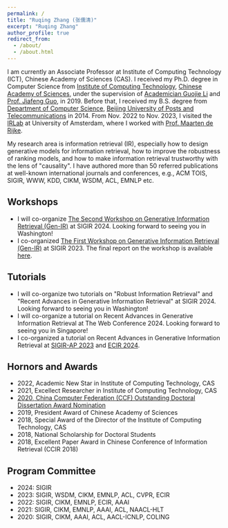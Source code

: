 ```yaml
---
permalink: /
title: "Ruqing Zhang (张儒清)"
excerpt: "Ruqing Zhang"
author_profile: true
redirect_from: 
  - /about/
  - /about.html
---
```


I am currently an Associate Professor at Institute of Computing Technology (ICT), Chinese Academy of Sciences (CAS). I received my Ph.D. degree in Computer Science from <a href='http://www.ict.ac.cn'>Institute of Computing Technology</a>, <a href='http://www.cas.cn'>Chinese Academy of Sciences</a>, under the supervision of <a href='http://www.ict.cas.cn/sourcedb_ict_cas/cn/jssrck/200909/t20090917_2496654.html'> Academician Guojie Li</a> and <a href='https://scholar.google.com/citations?user=nD0I3PUAAAAJ&hl=en'>Prof. Jiafeng Guo</a>, in 2019. Before that, I received my B.S. degree from <a href='https://scs.bupt.edu.cn'>Department of Computer Science</a>, <a href='https://www.bupt.edu.cn'>Beijing University of Posts and Telecommunications</a> in 2014. From Nov. 2022 to Nov. 2023, I visited the <a href='https://irlab.science.uva.nl/'>IRLab</a> at University of Amsterdam, where I worked with <a href='https://staff.fnwi.uva.nl/m.derijke/'>Prof. Maarten de Rijke</a>. 

My research area is information retrieval (IR), especially how to design generative models for information retrieval, how to improve the robustness of ranking models, and how to make information retrieval trustworthy with the lens of "causality". I have authored more than 50 referred publications at well-known international journals and conferences, e.g., ACM TOIS, SIGIR, WWW, KDD, CIKM, WSDM, ACL, EMNLP etc. 


Workshops
------
<ul>
<li>
I will co-organize <a href='https://coda.io/@sigir/gen-ir-24'>The Second Workshop on Generative Information Retrieval (Gen-IR)</a> at SIGIR 2024. Looking forward to seeing you in Washington! 
</li>
<li>
I co-organized <a href='https://coda.io/@sigir/gen-ir'>The First Workshop on Generative Information Retrieval (Gen-IR)</a> at SIGIR 2023. The final report on the workshop is available <a href='https://dl.acm.org/doi/pdf/10.1145/3642979.3642995'>here</a>.
</li>
</ul>

Tutorials
------
<ul>
<li>
I will co-organize two tutorials on "Robust Information Retrieval" and "Recent Advances in Generative Information Retrieval" at SIGIR 2024. Looking forward to seeing you in Washington! 
</li>
<li>
I will co-organize a tutorial on Recent Advances in Generative Information Retrieval at <a hred='https://www2024.thewebconf.org/program/tutorials/'>The Web Conference 2024</a>. Looking forward to seeing you in Singapore! 
</li>
<li>
I co-organized a tutorial on Recent Advances in Generative Information Retrieval at <a href='https://sigir-ap2023-generative-ir.github.io/'>SIGIR-AP 2023</a> and <a href='https://ecir2024-generativeir.github.io/'>ECIR 2024</a>. 
</li>
</ul>

Hornors and Awards
------
<ul>
 <li>
2022, Academic New Star in Institute of Computing Technology, CAS
</li>
 <li>
2021, Excellect Researcher in Institute of Computing Technology, CAS
</li>
<li>
<a href='https://www.ccf.org.cn/yxbsxwlwjtm/2021-01-14/721439.shtml'>2020, China Computer Federation (CCF) Outstanding Doctoral Dissertation Award Nomination </a>
 </li>
<li>
2019, President Award of Chinese Academy of Sciences
</li>
<li>
2018, Special Award of the Director of the Institute of Computing Technology, CAS
</li>
<li>
2018, National Scholarship for Doctoral Students
</li>
<li>
2018, Excellent Paper Award in Chinese Conference of Information Retrieval (CCIR 2018)
</li>
</ul>

Program Committee
------
<ul>
 <li>
 2024: SIGIR
</li>
 <li>
 2023: SIGIR, WSDM, CIKM, EMNLP, ACL, CVPR, ECIR
</li>
 <li>
 2022: SIGIR, CIKM, EMNLP, ECIR, AAAI
</li>
 <li>
 2021: SIGIR, CIKM, EMNLP, AAAI, ACL, NAACL-HLT
</li>
 <li>
 2020: SIGIR, CIKM, AAAI, ACL, AACL-ICNLP, COLING
</li>

</ul>

<style>
.container{
  width: 100%;
  text-align: center;
}
</style>


